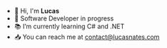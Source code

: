 - 👋 Hi, I'm <b>Lucas</b>
- 🚀 Software Developer in progress
- 📚 I’m currently learning C# and .NET
- 📥 You can reach me at contact@lucasnates.com
